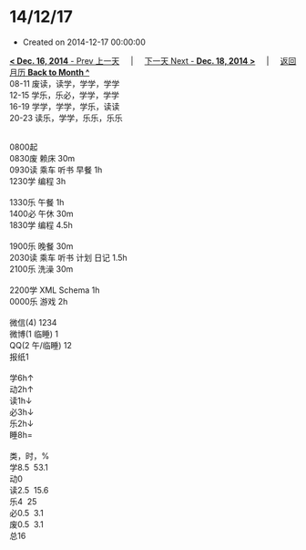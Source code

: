 # 14/12/17

- Created on 2014-12-17 00:00:00

[**< Dec. 16, 2014** - Prev 上一天](/lifelogs/2014/12/d16.md) &nbsp; &nbsp; | &nbsp; &nbsp; [下一天 Next - **Dec. 18, 2014 >**](/lifelogs/2014/12/d18.md) &nbsp; &nbsp; |  &nbsp; &nbsp; [返回月历 **Back to Month ^**](/lifelogs/2014/12/index.md)
<br/>08-11 废读，读学，学学，学学<br/>12-15 学乐，乐必，学学，学学<br/>16-19 学学，学学，学乐，读读<br/>20-23 读乐，学学，乐乐，乐乐<div><br/></div>0800起<br/>0830废 赖床 30m<br/>0930读 乘车 听书 早餐 1h<br/>1230学 编程 3h<div><br/></div>1330乐 午餐 1h<br/>1400必 午休 30m<br/>1830学 编程 4.5h<div><br/></div>1900乐 晚餐 30m<br/>2030读 乘车 听书 计划 日记 1.5h<br/>2100乐 洗澡 30m<div><br/></div>2200学 XML Schema 1h<br/>0000乐 游戏 2h<div><br/></div>微信(4) 1234<br/>微博(1 临睡) 1<br/>QQ(2 午/临睡) 12<br/>报纸1<div><br/></div>学6h↑<br/>动2h↑<br/>读1h↓<br/>必3h↓<br/>乐2h↓<br/>睡8h=<div><br/></div>类，时，%<br/>学8.5  53.1<br/>动0<br/>读2.5  15.6<br/>乐4  25<br/>必0.5  3.1<br/>废0.5  3.1<br/>总16</div>
